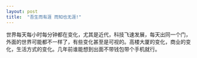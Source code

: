 ```yaml
---
layout: post
title:  "吾生而有涯 而知也无涯!"
---
```


世界每天每小时每分钟都在变化，尤其是近代，科技飞速发展，每天出同一个门，外面的世界可能都不一样了，有些变化甚至是可视的。高楼大厦的变化，商业的变化，生活方式的变化。几年前谁能想到出面不带钱包带个手机就行。

